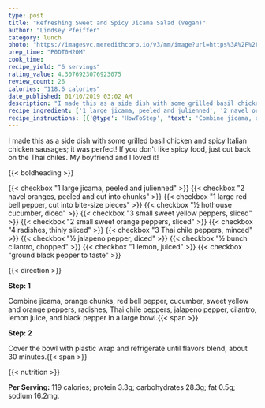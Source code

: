 ```yaml
---
type: post
title: "Refreshing Sweet and Spicy Jicama Salad (Vegan)"
author: "Lindsey Pfeiffer"
category: lunch
photo: "https://imagesvc.meredithcorp.io/v3/mm/image?url=https%3A%2F%2Fimages.media-allrecipes.com%2Fuserphotos%2F1029274.jpg"
prep_time: "P0DT0H20M"
cook_time: 
recipe_yield: "6 servings"
rating_value: 4.3076923076923075
review_count: 26
calories: "118.6 calories"
date_published: 01/10/2019 03:02 AM
description: "I made this as a side dish with some grilled basil chicken and spicy Italian chicken sausages; it was perfect! If you don't like spicy food, just cut back on the Thai chiles. My boyfriend and I loved it!"
recipe_ingredient: ['1 large jicama, peeled and julienned', '2 navel oranges, peeled and cut into chunks', '1 large red bell pepper, cut into bite-size pieces ', '½ hothouse cucumber, diced', '3 small sweet yellow peppers, sliced', '2 small sweet orange peppers, sliced', '4 radishes, thinly sliced', '3 Thai chile peppers, minced', '½ jalapeno pepper, diced', '½ bunch cilantro, chopped', '1 lemon, juiced', 'ground black pepper to taste']
recipe_instructions: [{'@type': 'HowToStep', 'text': 'Combine jicama, orange chunks, red bell pepper, cucumber, sweet yellow and orange peppers, radishes, Thai chile peppers, jalapeno pepper, cilantro, lemon juice, and black pepper in a large bowl.\n'}, {'@type': 'HowToStep', 'text': 'Cover the bowl with plastic wrap and refrigerate until flavors blend, about 30 minutes.\n'}]
---
```


I made this as a side dish with some grilled basil chicken and spicy Italian chicken sausages; it was perfect! If you don't like spicy food, just cut back on the Thai chiles. My boyfriend and I loved it! 

{{< boldheading >}}

{{< checkbox "1 large jicama, peeled and julienned" >}}
{{< checkbox "2  navel oranges, peeled and cut into chunks" >}}
{{< checkbox "1 large red bell pepper, cut into bite-size pieces" >}}
{{< checkbox "½  hothouse cucumber, diced" >}}
{{< checkbox "3 small sweet yellow peppers, sliced" >}}
{{< checkbox "2 small sweet orange peppers, sliced" >}}
{{< checkbox "4  radishes, thinly sliced" >}}
{{< checkbox "3  Thai chile peppers, minced" >}}
{{< checkbox "½  jalapeno pepper, diced" >}}
{{< checkbox "½ bunch cilantro, chopped" >}}
{{< checkbox "1  lemon, juiced" >}}
{{< checkbox "ground black pepper to taste" >}}


{{< direction >}}

**Step: 1**

Combine jicama, orange chunks, red bell pepper, cucumber, sweet yellow and orange peppers, radishes, Thai chile peppers, jalapeno pepper, cilantro, lemon juice, and black pepper in a large bowl.{{< span >}}

**Step: 2**

Cover the bowl with plastic wrap and refrigerate until flavors blend, about 30 minutes.{{< span >}}

{{< nutrition >}}

**Per Serving:** 119 calories; protein 3.3g; carbohydrates 28.3g; fat 0.5g; sodium 16.2mg.